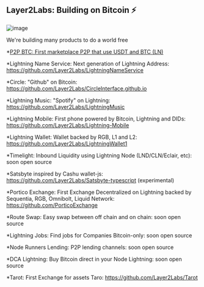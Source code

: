## Layer2Labs: Building on Bitcoin ⚡️

![image](https://user-images.githubusercontent.com/83122757/196933330-3b4d5957-294b-430a-a695-85f8fda5caa3.png)


We're building many products to do a world free

*[P2P BTC: First marketplace P2P that use USDT and BTC (LN)](https://github.com/Layer2Labs/P2PBTC)

*Lightning Name Service: Next generation of Lightning Address: https://github.com/Layer2Labs/LightningNameService

*Circle: "Github" on Bitcoin: https://github.com/Layer2Labs/CircleInterface.github.io

*Lightning Music: "Spotify" on Lightning: https://github.com/Layer2Labs/LightningMusic

*Lightning Mobile: First phone powered by Bitcoin, Lightning and DIDs: https://github.com/Layer2Labs/Lightning-Mobile

*Lightning Wallet: Wallet backed by RGB, L1 and L2: https://github.com/Layer2Labs/LightningWallet1

*Timelight: Inbound Liquidity using Lightning Node (LND/CLN/Eclair, etc): soon open source

*Satsbyte inspired by Cashu wallet-js: https://github.com/Layer2Labs/Satsbyte-typescript (experimental)

*Portico Exchange: First Exchange Decentralized on Lightning backed by Sequentia, RGB, Omnibolt, Liquid Network: https://github.com/PorticoExchange

*Route Swap: Easy swap between off chain and on chain: soon open source

*Lightning Jobs: Find jobs for Companies Bitcoin-only: soon open source

*Node Runners Lending: P2P lending channels: soon open source

*DCA Lightning: Buy Bitcoin direct in your Node Lightning: soon open source

*Tarot: First Exchange for assets Taro: https://github.com/Layer2Labs/Tarot

